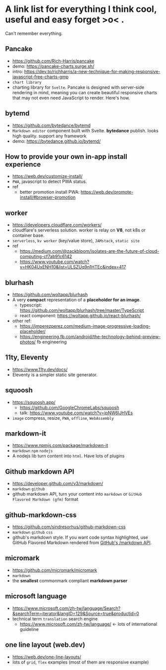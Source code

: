 # A link list for everything I think cool, useful and easy forget >o< .
Can't remember everything.

## Pancake 
- https://github.com/Rich-Harris/pancake
- demo: https://pancake-charts.surge.sh/
- intro: https://dev.to/richharris/a-new-technique-for-making-responsive-javascript-free-charts-gmp
- `chart library`
- charting library for `Svelte`. Pancake is designed with server-side rendering in mind, meaning you can create beautiful responsive charts that may not even need JavaScript to render. Here's how.

## bytemd
- https://github.com/bytedance/bytemd
- `Markdown editor` component built with Svelte. **bytedance** publish. looks high quality. support any framework 
- demo: https://bytedance.github.io/bytemd/

## How to provide your own in-app install experience
- https://web.dev/customize-install/
- `PWA`, javascript to detect PWA status. 
- ref
  - better promotion install PWA: https://web.dev/promote-install/#browser-promotion

## worker
- https://developers.cloudflare.com/workers/
- cloudflare's serverless solution. worker is relay on **V8**, not k8s or container base.
- `serverless`, `kv worker` (key/value store), `JAMstack`, `static site`
- ref
  - https://medium.com/@zackbloom/isolates-are-the-future-of-cloud-computing-cf7ab91c6142
  - https://www.youtube.com/watch?v=HK04UxENH10&list=ULSZUq9n1HTEc&index=417

## blurhash
- https://github.com/woltapp/blurhash
- A very **compact** representation of a **placeholder for an image**.
  - typescript: https://github.com/woltapp/blurhash/tree/master/TypeScript
  - react component: https://woltapp.github.io/react-blurhash/
- other ref:
  - https://jmperezperez.com/medium-image-progressive-loading-placeholder/
  - https://engineering.fb.com/android/the-technology-behind-preview-photos/  fb engineering

## 11ty, Eleventy
-  https://www.11ty.dev/docs/
- Eleventy is a simpler static site generator.

## squoosh
- https://squoosh.app/
  - https://github.com/GoogleChromeLabs/squoosh
  - talk: https://www.youtube.com/watch?v=ipNW6lJHVEs
- `image` compress, resize, `PWA`, `offline`, `WebAssembly` 

## markdown-it
- https://www.npmjs.com/package/markdown-it
- `markdown` `npm` `nodejs`
- A nodejs lib turn content into `html`. Have lots of plugins

## Github markdown **API**
- https://developer.github.com/v3/markdown/
- `markdown` `github`
- github markdown API, turn your content into `markdown` or `GitHub Flavored Markdown (gfm)` format

## github-markdown-css
- https://github.com/sindresorhus/github-markdown-css
- `markdown` `github` `css`
- github's markdown style. If you want code syntax highlighted, use GitHub Flavored Markdown rendered from [GitHub's /markdown API](https://developer.github.com/v3/markdown/).


## micromark
- https://github.com/micromark/micromark
- `markdown`
- the **smallest** commonmark compliant **markdown parser**

## microsoft language
- https://www.microsoft.com/zh-tw/language/Search?&searchTerm=iterator&langID=129&Source=true&productid=0
- technical term `translation` search engine
  - https://www.microsoft.com/zh-tw/language/  <- lots of international guideline

## one line layout (web.dev)
- https://web.dev/one-line-layouts/
- lots of `grid`, `flex` examples (most of them are responsive example) 
